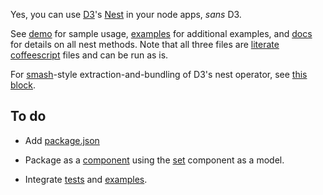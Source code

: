 Yes, you can use [D3](http://http://d3js.org)'s [Nest](https://github.com/mbostock/d3/wiki/Arrays#-nest) in your node apps, *sans* D3.

See [demo](demo.coffee.md) for sample usage, [examples](examples.coffee.md) for
additional examples, and [docs](docs.coffee.md) for details on all nest methods. Note that all three files are [literate coffeescript](http://coffeescript.org/#literate) files and can be run as is.

For [smash](https://github.com/mbostock/smash/wiki)-style extraction-and-bundling of D3's nest operator, see [this block](http://bl.ocks.org/joyrexus/7393907).


## To do

* Add [package.json](http://package.json.nodejitsu.com/)

* Package as a [component](https://github.com/component/component/wiki/F.A.Q)
  using the [set](https://github.com/component/set) component as a model.

* Integrate [tests](https://github.com/mbostock/d3/blob/master/test/arrays/nest-test.js) and [examples](http://bl.ocks.org/phoebebright/raw/3176159/).

